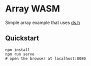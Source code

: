 # Array WASM

Simple array example that uses [ds.h](https://github.com/alexjercan/ds.h)

## Quickstart

```console
npm install
npm run serve
# open the browser at localhost:8080
```
